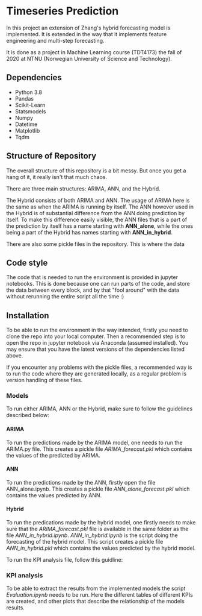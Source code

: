 # Timeseries Prediction

In this project an extension of Zhang's hybrid forecasting model is implemented. It is extended in the way that it implements feature engineering and multi-step forecasting. 

It is done as a project in Machine Learning course (TDT4173) the fall of 2020 at NTNU (Norwegian University of Science and Technology).

## Dependencies
* Python 3.8
* Pandas
* Scikit-Learn
* Statsmodels
* Numpy
* Datetime
* Matplotlib
* Tqdm

## Structure of Repository

The overall structure of this repository is a bit messy. But once you get a hang of it, it really isn't that much chaos.

There are three main structures: ARIMA, ANN, and the Hybrid. 

The Hybrid consists of both ARIMA and ANN. The usage of ARIMA here is the same as when the ARIMA is running by itself. The ANN however used in the Hybrid is of substantial difference from the ANN doing prediction by itself. To make this difference easily visible, the ANN files that is a part of the prediction by itself has a name starting with **ANN_alone**, while the ones being a part of the Hybrid has names starting with **ANN_in_hybrid**.

There are also some pickle files in the repository. This is where the data 

## Code style

The code that is needed to run the environment is provided in jupyter notebooks. This is done because one can run parts of the code, and store the data between every block, and by that "fool around" with the data without rerunning the entire script all the time :)

## Installation

To be able to run the environment in the way intended, firstly you need to clone the repo into your local computer. Then a recommended step is to open the repo in jupyter notebook via Anaconda (assumed installed). You may ensure that you have the latest versions of the dependencies listed above.

If you encounter any problems with the pickle files, a recommended way is to run the code where they are generated locally, as a regular problem is version handling of these files.

### Models
To run either ARIMA, ANN or the Hybrid, make sure to follow the guidelines described below:

#### ARIMA
To run the predictions made by the ARIMA model, one needs to run the ARIMA.py file. This creates a pickle file *ARIMA_forecast.pkl* which contains the values of the predicted by ARIMA.

#### ANN
To run the predictions made by the ANN, firstly open the file ANN_alone.ipynb. This creates a pickle file *ANN_alone_forecast.pkl* which contains the values predicted by ANN.

#### Hybrid
To run the predications made by the hybrid model, one firstly needs to make sure that the *ARIMA_forecast.pkl* file is available in the same folder as the file *ANN_in_hybrid.ipynb*. *ANN_in_hybrid.ipynb* is the script doing the forecasting of the hybrid model. This script creates a pickle file *ANN_in_hybrid.pkl* which contains the values predicted by the hybrid model.



To run the KPI analysis file, follow this guidline:

### KPI analysis

To be able to extract the results from the implemented models the script *Evaluation.ipynb* needs to be run. Here the different tables of different KPIs are created, and other plots that describe the relationship of the models results. 
